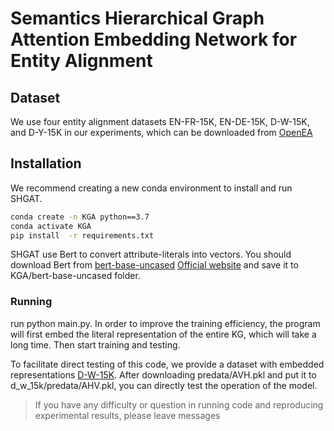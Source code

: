 # Semantics Hierarchical Graph Attention Embedding Network for Entity Alignment

## Dataset
We use four entity alignment datasets EN-FR-15K, EN-DE-15K, D-W-15K, and	D-Y-15K in our experiments, which can be downloaded from [OpenEA](https://github.com/nju-websoft/OpenEA)


## Installation

We recommend creating a new conda environment to install and run SHGAT.
```bash
conda create -n KGA python==3.7
conda activate KGA
pip install  -r requirements.txt
```
SHGAT use Bert to convert attribute-literals into vectors. You should download Bert from [bert-base-uncased](https://drive.google.com/drive/folders/1ckkiLKul7MBoxKEFtlutV4I7HEfpwpCw?usp=sharing) [Official website](https://huggingface.co/bert-base-uncased/tree/main) and save it to KGA/bert-base-uncased folder.

### Running

run python main.py. In order to improve the training efficiency, the program will first embed the literal representation of the entire KG, which will take a long time. Then start training and testing.

To facilitate direct testing of this code, we provide a dataset with embedded representations [D-W-15K](https://drive.google.com/drive/folders/1CNlg6qKidPuCGp7mxXsADQOPpQziZiog?usp=sharing). After downloading predata/AVH.pkl and put it to d_w_15k/predata/AHV.pkl, you can directly test the operation of the model.


> If you have any difficulty or question in running code and reproducing experimental results, please leave messages

